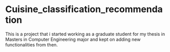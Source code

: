 # Cuisine_classification_recommendation
This is a project that i started working as a graduate student for my thesis in Masters in Computer Engineering major and kept on adding new functionalities from then.
